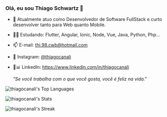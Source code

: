 ### Olá, eu sou Thiago Schwartz 👋

<!--
**thiagocanali/thiagocanali** is a ✨ _special_ ✨ repository because its `README.md` (this file) appears on your GitHub profile.
-->

- 🔭 Atualmente atuo como Desenvolvedor de Software FullStack e curto desenvolver tanto para Web quanto Mobile.
- 👨‍💻 Estudando: Flutter, Angular, Ionic, Node, Vue, Java, Python, Php...
- 📫 E-mail: thi.98.cwb@hotmail.com
- 📸 Instagram: [@thiagocanali](https://www.instagram.com/thiagocanali/)
- 💼📊 LinkedIn: https://www.linkedin.com/in/thiagocanali



   *"Se você trabalha com o que você gosta, você é feliz na vida."*

 ![thiagocanali's Top Languages](https://github-readme-stats.vercel.app/api/top-langs/?username=thiagocanali&theme=gotham&show_icons=true&hide_border=true&layout=compact)
 
![thiagocanali's Stats](https://github-readme-stats.vercel.app/api?username=thiagocanali&theme=gotham&show_icons=true&hide_border=true&count_private=true)

![thiagocanali's Streak](https://github-readme-streak-stats.herokuapp.com/?user=thiagocanali&theme=gotham&hide_border=true)
